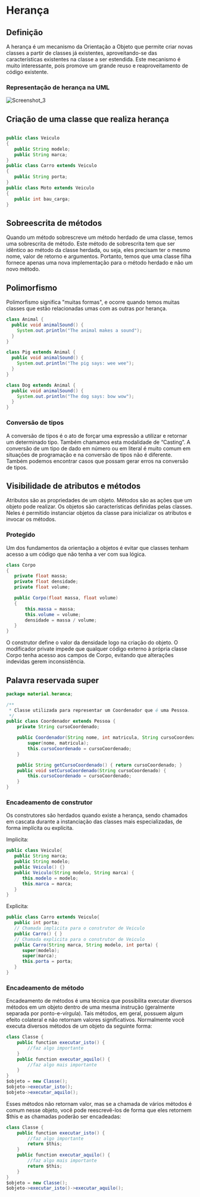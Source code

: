 # Herança


## Definição

A herança é um mecanismo da Orientação a Objeto que permite criar novas classes a partir de classes já existentes, aproveitando-se das características existentes na classe a ser estendida. Este mecanismo é muito interessante, pois promove um grande reuso e reaproveitamento de código existente.

### Representação de herança na UML

![Screenshot_3](https://user-images.githubusercontent.com/104029929/190506126-85bd17b1-dd19-4389-b298-203e9dc90f1b.png)

## Criação de uma classe que realiza herança

```Java

public class Veiculo
{ 
   public String modelo; 
   public String marca;
}
public class Carro extends Veiculo 
{
   public String porta;
}
public class Moto extends Veiculo
{
   public int bau_carga;
}

```

## Sobreescrita de métodos

Quando um método sobrescreve um método herdado de uma classe, temos uma sobrescrita de método. Este método de sobrescrita tem que ser idêntico ao método da classe herdada, ou seja, eles precisam ter o mesmo nome, valor de retorno e argumentos. Portanto, temos que uma classe filha fornece apenas uma nova implementação para o método herdado e não um novo método. 


## Polimorfismo

Polimorfismo significa "muitas formas", e ocorre quando temos muitas classes que estão relacionadas umas com as outras por herança.

```Java
class Animal {
  public void animalSound() {
    System.out.println("The animal makes a sound");
  }
}

class Pig extends Animal {
  public void animalSound() {
    System.out.println("The pig says: wee wee");
  }
}

class Dog extends Animal {
  public void animalSound() {
    System.out.println("The dog says: bow wow");
  }
}

```

### Conversão de tipos

A conversão de tipos é o ato de forçar uma expressão a utilizar e retornar um determinado tipo. Também chamamos esta modalidade de “Casting”. A conversão de um tipo de dado em número ou em literal é muito comum em situações de programação e na conversão de tipos não é diferente. Também podemos encontrar casos que possam gerar erros na conversão de tipos.

## Visibilidade de atributos e métodos

Atributos são as propriedades de um objeto. Métodos são as ações que um objeto pode realizar. Os objetos são características definidas pelas classes. Neles é permitido instanciar objetos da classe para inicializar os atributos e invocar os métodos.

### Protegido

 Um dos fundamentos da orientação a objetos é evitar que classes tenham acesso a um código que não tenha a ver com sua lógica.
 ```Java
 class Corpo
{
    private float massa;
    private float densidade;
    private float volume;
 
    public Corpo(float massa, float volume)
    {
        this.massa = massa;
        this.volume = volume;
        densidade = massa / volume;
    }
}
```
O construtor define o valor da densidade logo na criação do objeto. O modificador private impede que qualquer código externo à própria classe Corpo tenha acesso aos campos de Corpo, evitando que alterações indevidas gerem inconsistência.

## Palavra reservada super


```Java
package material.heranca;

/**
 * Classe utilizada para representar um Coordenador que é uma Pessoa.
 */
public class Coordenador extends Pessoa {
    private String cursoCoordenado;

    public Coordenador(String nome, int matricula, String cursoCoordenado) {
        super(nome, matricula);
        this.cursoCoordenado = cursoCoordenado;
    }

    public String getCursoCoordenado() { return cursoCoordenado; }
    public void setCursoCoordenado(String cursoCoordenado) {
        this.cursoCoordenado = cursoCoordenado;
    }
}
```


### Encadeamento de construtor

Os construtores são herdados quando existe a herança, sendo chamados em cascata durante a instanciação das classes mais especializadas, de forma implícita ou explícita.

Implicita:

```Java
public class Veiculo{
   public String marca;
   public String modelo;
   public Veiculo() {}
   public Veiculo(String modelo, String marca) {
      this.modelo = modelo;
      this.marca = marca;
   }
}
```

Explicita:

```Java
public class Carro extends Veiculo{ 
   public int porta; 
   // Chamada implicita para o construtor de Veiculo
   public Carro() { }
   // Chamada explicita para o construtor de Veiculo
   public Carro(String marca, String modelo, int porta) { 
      super(modelo); 
      super(marca);
      this.porta = porta; 
   } 
}
```

### Encadeamento de método

Encadeamento de métodos é uma técnica que possibilita executar diversos métodos em um objeto dentro de uma mesma instrução (geralmente separada por ponto-e-vírgula).
Tais métodos, em geral, possuem algum efeito colateral e não retornam valores significativos.
Normalmente você executa diversos métodos de um objeto da seguinte forma:

```Java
class Classe {
    public function executar_isto() {
        //faz algo importante
    }
    public function executar_aquilo() {
        //faz algo mais importante
    }
}
$objeto = new Classe();
$objeto->executar_isto();
$objeto->executar_aquilo();

```
Esses métodos não retornam valor, mas se a chamada de vários métodos é comum nesse objeto, você pode reescrevê-los de forma que eles retornem $this e as chamadas poderão ser encadeadas:
```Java
class Classe {
    public function executar_isto() {
        //faz algo importante
        return $this;
    }
    public function executar_aquilo() {
        //faz algo mais importante
        return $this;
    }
}
$objeto = new Classe();
$objeto->executar_isto()->executar_aquilo();
```
